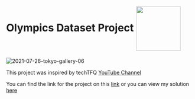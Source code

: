 # Olympics Dataset Project <img align="center" src="https://user-images.githubusercontent.com/103854541/213895210-d40024c5-6db4-478e-907d-06ef78f83a80.gif" width="120" height="120">


![2021-07-26-tokyo-gallery-06](https://user-images.githubusercontent.com/103854541/214715339-f0c31e98-a5e5-45b0-90e7-19e6ee261068.jpg)

This project was inspired by techTFQ [YouTube Channel](https://www.youtube.com/@techTFQ)

You can find the link for the project on this [link](https://techtfq.com/blog/practice-writing-sql-queries-using-real-dataset) or you can view my solution [here](https://github.com/yasminsoltani/Olympics-Dataset-/blob/main/Olympics%20Dataset%20from%20techTFQ/Olympics%20Dataset.md)




